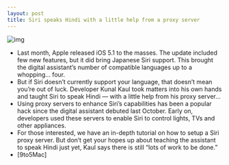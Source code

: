 ```yaml
---
layout: post
title: Siri speaks Hindi with a little help from a proxy server
---
```

![img](http://media.idownloadblog.com/wp-content/uploads/2012/04/siri-languages.jpg)
* Last month, Apple released iOS 5.1 to the masses. The update included few new features, but it did bring Japanese Siri support. This brought the digital assistant’s number of compatible languages up to a whopping… four.
* But if Siri doesn’t currently support your language, that doesn’t mean you’re out of luck. Developer Kunal Kaul took matters into his own hands and taught Siri to speak Hindi — with a little help from his proxy server…
* Using proxy servers to enhance Siri’s capabilities has been a popular hack since the digital assistant debuted last October. Early on, developers used these servers to enable Siri to control lights, TVs and other appliances.
* For those interested, we have an in-depth tutorial on how to setup a Siri proxy server. But don’t get your hopes up about teaching the assistant to speak Hindi just yet, Kaul says there is still “lots of work to be done.”
* [9to5Mac]

